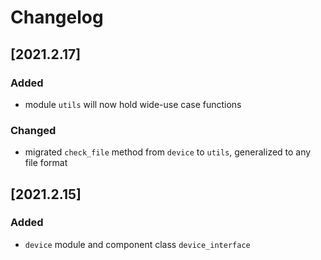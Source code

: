 # Changelog

## [2021.2.17]

### Added

- module `utils` will now hold wide-use case functions

### Changed

- migrated `check_file` method from `device` to `utils`, generalized to any file format

## [2021.2.15]

### Added

- `device` module and component class `device_interface`
